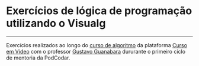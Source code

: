 # Exercícios de lógica de programação utilizando o Visualg
***

Exercícios realizados ao longo do [curso de algoritmo](https://www.cursoemvideo.com/course/curso-de-algoritmo/) da plataforma [Curso em Vídeo](https://www.cursoemvideo.com/) com o professor [Gustavo Guanabara](https://gustavoguanabara.github.io) dururante o primeiro ciclo de mentoria da PodCodar.
 
